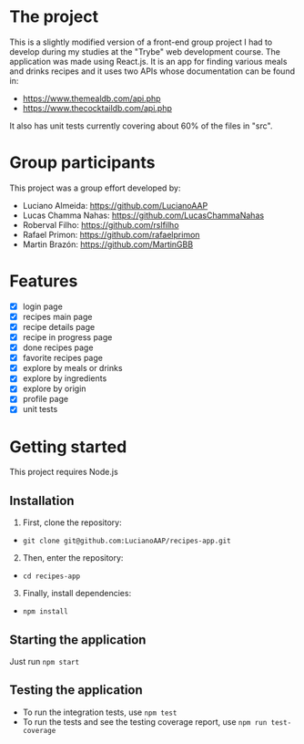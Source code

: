 # The project

This is a slightly modified version of a front-end group project I had to develop during my studies at the "Trybe" web development course. The application was made using React.js. It is an app for finding various meals and drinks recipes and it uses two APIs whose documentation can be found in:

- https://www.themealdb.com/api.php
- https://www.thecocktaildb.com/api.php

It also has unit tests currently covering about 60% of the files in "src".

# Group participants

This project was a group effort developed by:

- Luciano Almeida: https://github.com/LucianoAAP
- Lucas Chamma Nahas: https://github.com/LucasChammaNahas
- Roberval Filho: https://github.com/rslfilho
- Rafael Primon: https://github.com/rafaelprimon
- Martin Brazón: https://github.com/MartinGBB

# Features

- [x] login page
- [x] recipes main page
- [x] recipe details page
- [x] recipe in progress page
- [x] done recipes page
- [x] favorite recipes page
- [x] explore by meals or drinks
- [x] explore by ingredients
- [x] explore by origin
- [x] profile page
- [x] unit tests

# Getting started

This project requires Node.js

## Installation

1. First, clone the repository:
- `git clone git@github.com:LucianoAAP/recipes-app.git`
2. Then, enter the repository:
- `cd recipes-app`
3. Finally, install dependencies:
- `npm install`

## Starting the application

Just run `npm start`

## Testing the application

- To run the integration tests, use `npm test`
- To run the tests and see the testing coverage report, use `npm run test-coverage`
